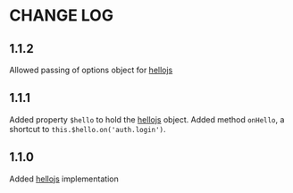 # CHANGE LOG

## 1.1.2

Allowed passing of options object for [hellojs](https://adodson.com/hello.js)

## 1.1.1

Added property `$hello` to hold the [hellojs](https://adodson.com/hello.js) object.
Added method `onHello`, a shortcut to `this.$hello.on('auth.login')`.

## 1.1.0

Added [hellojs](https://adodson.com/hello.js) implementation